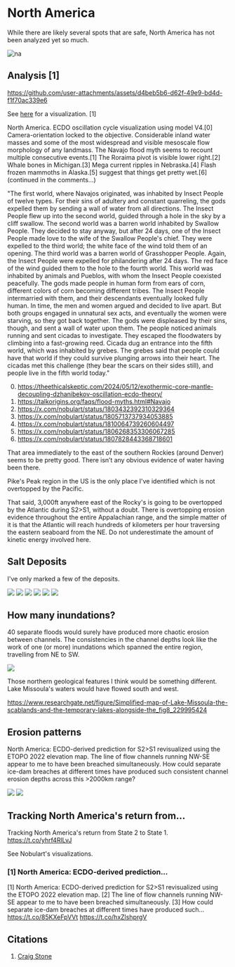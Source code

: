 # North America

While there are likely several spots that are safe, North America has not been analyzed yet so much.

![na](img/north-america-elevation.png "na")

## Analysis [1]

https://github.com/user-attachments/assets/d4beb5b6-d62f-49e9-bd4d-f1f70ac339e6

See [here](https://github.com/sovrynn/ecdo/tree/master/6-LITERATURE-MEDIA/nobulart/ecdo-visualizations) for a visualization. [1]

North America. ECDO oscillation cycle visualization using model V4.[0] Camera-orientation locked to the objective. Considerable inland water masses and some of the most widespread and visible mesoscale flow morphology of any landmass. The Navajo flood myth seems to recount multiple consecutive events.[1] The Roraima pivot is visible lower right.[2]  Whale bones in Michigan.[3] Mega current ripples in Nebraska.[4] Flash frozen mammoths in Alaska.[5] suggest that things get pretty wet.[6]
(continued in the comments...)

"The first world, where Navajos originated, was inhabited by Insect People of twelve types. For their sins of adultery and constant quarreling, the gods expelled them by sending a wall of water from all directions. The Insect People flew up into the second world, guided through a hole in the sky by a cliff swallow. The second world was a barren world inhabited by Swallow People. They decided to stay anyway, but after 24 days, one of the Insect People made love to the wife of the Swallow People's chief. They were expelled to the third world; the white face of the wind told them of an opening. The third world was a barren world of Grasshopper People. Again, the Insect People were expelled for philandering after 24 days. The red face of the wind guided them to the hole to the fourth world. This world was inhabited by animals and Pueblos, with whom the Insect People coexisted peacefully. The gods made people in human form from ears of corn, different colors of corn becoming different tribes. The Insect People intermarried with them, and their descendants eventually looked fully human. In time, the men and women argued and decided to live apart. But both groups engaged in unnatural sex acts, and eventually the women were starving, so they got back together. The gods were displeased by their sins, though, and sent a wall of water upon them. The people noticed animals running and sent cicadas to investigate. They escaped the floodwaters by climbing into a fast-growing reed. Cicada dug an entrance into the fifth world, which was inhabited by grebes. The grebes said that people could have that world if they could survive plunging arrows into their heart. The cicadas met this challenge (they bear the scars on their sides still), and people live in the fifth world today."

0. https://theethicalskeptic.com/2024/05/12/exothermic-core-mantle-decoupling-dzhanibekov-oscillation-ecdo-theory/
1. https://talkorigins.org/faqs/flood-myths.html#Navajo
2. https://x.com/nobulart/status/1803432392310329364
3. https://x.com/nobulart/status/1805713737934053885
4. https://x.com/nobulart/status/1810064739260604497
5. https://x.com/nobulart/status/1806268353306067285
6. https://x.com/nobulart/status/1807828443368718601

That area immediately to the east of the southern Rockies (around Denver) seems to be pretty good. There isn’t any obvious evidence of water having been there.

Pike's Peak region in the US is the only place I've identified which is not overtopped by the Pacific.

That said, 3,000ft anywhere east of the Rocky's is going to be overtopped by the Atlantic during S2>S1, without a doubt. There is overtopping erosion evidence throughout the entire Appalachian range, and the simple matter of it is that the Atlantic will reach hundreds of kilometers per hour traversing the eastern seaboard from the NE. Do not underestimate the amount of kinetic energy involved here.

## Salt Deposits

I've only marked a few of the deposits.

![](img/salt-notam1.jpg)
![](img/salt-notam2.jpg)
![](img/salt-notam3.jpg)
![](img/salt-notam4.jpg)
![](img/salt-notam5.jpg)
![](img/salt-notam6.jpg)

## How many inundations?

40 separate floods would surely have produced more chaotic erosion between channels. The consistencies in the channel depths look like the work of one (or more) inundations which spanned the entire region, travelling from NE to SW.

![](img/40floods.jpg)

Those northern geological features I think would be something different.  Lake Missoula's waters would have flowed south and west.

https://www.researchgate.net/figure/Simplified-map-of-Lake-Missoula-the-scablands-and-the-temporary-lakes-alongside-the_fig8_229995424

## Erosion patterns

North America: ECDO-derived prediction for S2>S1 revisualized using the ETOPO 2022 elevation map. The line of flow channels running NW-SE appear to me to have been breached simultaneously. How could separate ice-dam breaches at different times have produced such consistent channel erosion depths across this >2000km range?

![](img/na-erosion1.jpg)
![](img/na-erosion2.jpg)

## Tracking North America's return from...

Tracking North America's return from State 2 to State 1. https://t.co/yhrf4RlLvJ

See Nobulart's visualizations.

### [1] North America: ECDO-derived prediction...

[1] North America: ECDO-derived prediction for S2&gt;S1 revisualized using the ETOPO 2022 elevation map. [2] The line of flow channels running NW-SE appear to me to have been breached simultaneously. [3] How could separate ice-dam breaches at different times have produced such… https://t.co/85KXeFpVVt https://t.co/hxZlshprgV

## Citations

1. [Craig Stone](https://nobulart.com)
